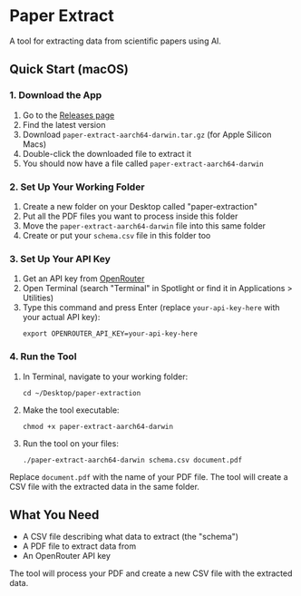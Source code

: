 # Paper Extract

A tool for extracting data from scientific papers using AI.

## Quick Start (macOS)

### 1. Download the App

1. Go to the [Releases page](https://github.com/cullback/paper-extract/releases)
2. Find the latest version
3. Download `paper-extract-aarch64-darwin.tar.gz` (for Apple Silicon Macs)
4. Double-click the downloaded file to extract it
5. You should now have a file called `paper-extract-aarch64-darwin`

### 2. Set Up Your Working Folder

1. Create a new folder on your Desktop called "paper-extraction"
2. Put all the PDF files you want to process inside this folder
3. Move the `paper-extract-aarch64-darwin` file into this same folder
4. Create or put your `schema.csv` file in this folder too

### 3. Set Up Your API Key

1. Get an API key from [OpenRouter](https://openrouter.ai)
2. Open Terminal (search "Terminal" in Spotlight or find it in Applications > Utilities)
3. Type this command and press Enter (replace `your-api-key-here` with your actual API key):
   ```
   export OPENROUTER_API_KEY=your-api-key-here
   ```

### 4. Run the Tool

1. In Terminal, navigate to your working folder:

   ```
   cd ~/Desktop/paper-extraction
   ```

2. Make the tool executable:

   ```
   chmod +x paper-extract-aarch64-darwin
   ```

3. Run the tool on your files:

   ```
   ./paper-extract-aarch64-darwin schema.csv document.pdf
   ```

Replace `document.pdf` with the name of your PDF file. The tool will create a CSV file with the extracted data in the same folder.

## What You Need

- A CSV file describing what data to extract (the "schema")
- A PDF file to extract data from
- An OpenRouter API key

The tool will process your PDF and create a new CSV file with the extracted data.

